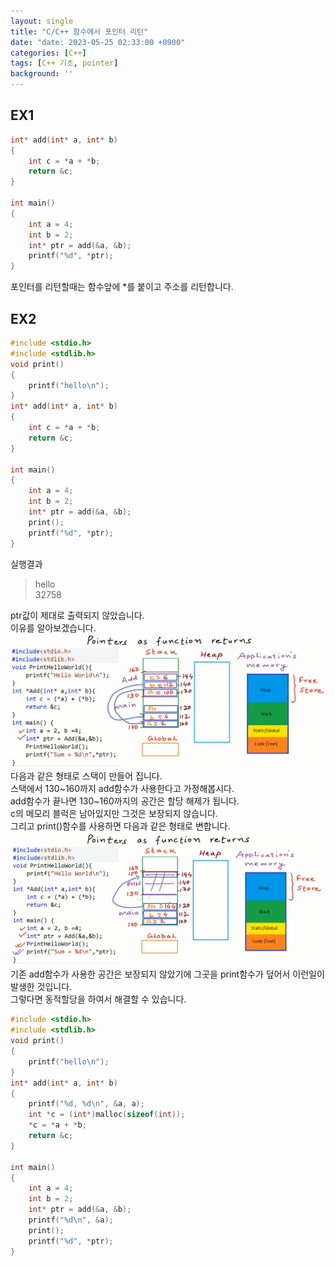 ```yaml
---
layout: single
title: "C/C++ 함수에서 포인터 리턴"
date: "date: 2023-05-25 02:33:00 +0900"
categories: [C++]
tags: [C++ 기초, pointer]
background: ''
---
```

## EX1
```c
int* add(int* a, int* b)
{
	int c = *a + *b;
	return &c;
}

int main()
{
	int a = 4;
	int b = 2;
	int* ptr = add(&a, &b);
	printf("%d", *ptr);
}
```
포인터를 리턴할때는 함수앞에 *를 붙이고 주소를 리턴합니다.
## EX2
```c
#include <stdio.h>
#include <stdlib.h>
void print()
{
	printf("hello\n");
}
int* add(int* a, int* b)
{
	int c = *a + *b;
	return &c;
}

int main()
{
	int a = 4;
	int b = 2;
	int* ptr = add(&a, &b);
	print();
	printf("%d", *ptr);
}
```
실행결과
>hello  
32758

ptr값이 제대로 출력되지 않았습니다.  
이유를 알아보겠습니다.
![shot2](/assets/images/pore.PNG)  
다음과 같은 형태로 스택이 만들어 집니다.  
스택에서 130~160까지 add함수가 사용한다고 가정해봅시다.  
add함수가 끝나면 130~160까지의 공간은 할당 해제가 됩니다.  
c의 메모리 블럭은 남아있지만 그것은 보장되지 않습니다.  
그리고 print()함수를 사용하면 다음과 같은 형태로 변합니다.  
![shot2](/assets/images/pore2.PNG)  
기존 add함수가 사용한 공간은 보장되지 않았기에 그곳을 print함수가 덮어서 이런일이 발생한 것입니다.  
그렇다면 동적할당을 하여서 해결할 수 있습니다.
```c
#include <stdio.h>
#include <stdlib.h>
void print()
{
	printf("hello\n");
}
int* add(int* a, int* b)
{
	printf("%d, %d\n", &a, a);
	int *c = (int*)malloc(sizeof(int));
	*c = *a + *b;
	return &c;
}

int main()
{
	int a = 4;
	int b = 2;
	int* ptr = add(&a, &b);
	printf("%d\n", &a);
	print();
	printf("%d", *ptr);
}
```
